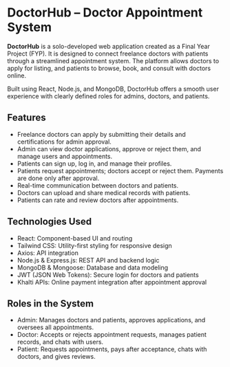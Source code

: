 # DoctorHub – Doctor Appointment System

**DoctorHub** is a solo-developed web application created as a Final Year Project (FYP). It is designed to connect freelance doctors with patients through a streamlined appointment system. The platform allows doctors to apply for listing, and patients to browse, book, and consult with doctors online.

Built using React, Node.js, and MongoDB, DoctorHub offers a smooth user experience with clearly defined roles for admins, doctors, and patients.

## Features

- Freelance doctors can apply by submitting their details and certifications for admin approval.
- Admin can view doctor applications, approve or reject them, and manage users and appointments.
- Patients can sign up, log in, and manage their profiles.
- Patients request appointments; doctors accept or reject them. Payments are done only after approval.
- Real-time communication between doctors and patients.
- Doctors can upload and share medical records with patients.
- Patients can rate and review doctors after appointments.

## Technologies Used
- React: Component-based UI and routing
- Tailwind CSS: Utility-first styling for responsive design
- Axios: API integration
- Node.js & Express.js: REST API and backend logic
- MongoDB & Mongoose: Database and data modeling
- JWT (JSON Web Tokens): Secure login for doctors and patients
- Khalti APIs: Online payment integration after appointment approval

## Roles in the System
- Admin: Manages doctors and patients, approves applications, and oversees all appointments.
- Doctor: Accepts or rejects appointment requests, manages patient records, and chats with users.
- Patient: Requests appointments, pays after acceptance, chats with doctors, and gives reviews.
